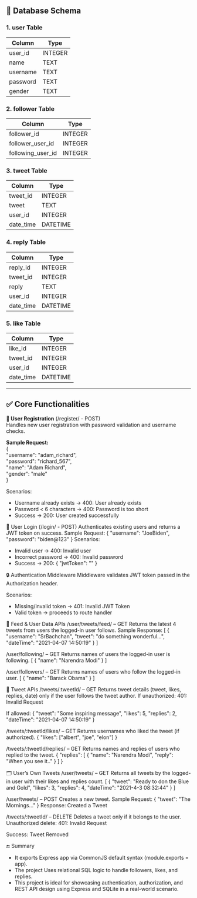 ## 🔧 Database Schema
### 1. user Table

| Column   | Type    |
|----------|---------|
| user_id  | INTEGER |
| name     | TEXT    |
| username | TEXT    |
| password | TEXT    |
| gender   | TEXT    |

### 2. follower Table

| Column              | Type    |
|---------------------|---------|
| follower_id         | INTEGER |
| follower_user_id    | INTEGER |
| following_user_id   | INTEGER |

### 3. tweet Table

| Column     | Type     |
|------------|----------|
| tweet_id   | INTEGER  |
| tweet      | TEXT     |
| user_id    | INTEGER  |
| date_time  | DATETIME |

### 4. reply Table

| Column     | Type     |
|------------|----------|
| reply_id   | INTEGER  |
| tweet_id   | INTEGER  |
| reply      | TEXT     |
| user_id    | INTEGER  |
| date_time  | DATETIME |

### 5. like Table

| Column     | Type     |
|------------|----------|
| like_id    | INTEGER  |
| tweet_id   | INTEGER  |
| user_id    | INTEGER  |
| date_time  | DATETIME |

---

 ## ✅ Core Functionalities
 
**🔐 User Registration** (/register/ - POST)  
Handles new user registration with password validation and username checks.  

**Sample Request:**  
{  
  "username": "adam_richard",  
  "password": "richard_567",  
  "name": "Adam Richard",  
  "gender": "male"  
  }

Scenarios:
- Username already exists → 400: User already exists
- Password < 6 characters → 400: Password is too short
- Success → 200: User created successfully

🔐 User Login (/login/ - POST)
Authenticates existing users and returns a JWT token on success.
Sample Request:
{
  "username": "JoeBiden",
  "password": "biden@123"
}
Scenarios:
- Invalid user → 400: Invalid user
- Incorrect password → 400: Invalid password
- Success → 200: { "jwtToken": "<token>" }

🔒 Authentication Middleware
Middleware validates JWT token passed in the Authorization header.

Scenarios:
- Missing/invalid token → 401: Invalid JWT Token
- Valid token → proceeds to route handler

📰 Feed & User Data APIs
/user/tweets/feed/ – GET
Returns the latest 4 tweets from users the logged-in user follows.
Sample Response:
[
{
    "username": "SrBachchan",
    "tweet": "do something wonderful...",
    "dateTime": "2021-04-07 14:50:19"
}
]

/user/following/ – GET
Returns names of users the logged-in user is following.
[
  { "name": "Narendra Modi" }
]

/user/followers/ – GET
Returns names of users who follow the logged-in user.
[
  { "name": "Barack Obama" }
]

🧾 Tweet APIs
/tweets/:tweetId/ – GET
Returns tweet details (tweet, likes, replies, date) only if the user follows the tweet author.
If unauthorized:
401: Invalid Request

If allowed:
{
  "tweet": "Some inspiring message",
  "likes": 5,
  "replies": 2,
  "dateTime": "2021-04-07 14:50:19"
}

/tweets/:tweetId/likes/ – GET
Returns usernames who liked the tweet (if authorized).
{
  "likes": ["albert", "joe", "elon"]
}

/tweets/:tweetId/replies/ – GET
Returns names and replies of users who replied to the tweet.
{
  "replies": [
    { "name": "Narendra Modi", "reply": "When you see it.." }
  ]
}

🗂 User’s Own Tweets
/user/tweets/ – GET
Returns all tweets by the logged-in user with their likes and replies count.
[
  {
    "tweet": "Ready to don the Blue and Gold",
    "likes": 3,
    "replies": 4,
    "dateTime": "2021-4-3 08:32:44"
  }
]

/user/tweets/ – POST
Creates a new tweet.
Sample Request:
{
  "tweet": "The Mornings..."
}
Response:
Created a Tweet

/tweets/:tweetId/ – DELETE
Deletes a tweet only if it belongs to the user.
Unauthorized delete:
401: Invalid Request

Success:
Tweet Removed

🔚 Summary
- It exports Express app via CommonJS default syntax (module.exports = app).
- The project Uses relational SQL logic to handle followers, likes, and replies.
- This project is ideal for showcasing authentication, authorization, and REST API design using Express and SQLite in a real-world scenario.



